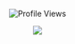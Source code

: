 <p align="center"> <img src="https://komarev.com/ghpvc/?username=Buxh" alt="Profile Views" /> </p>
<p align="center">
  <a href="http://discord.com">
    <img src="https://discord.c99.nl/widget/theme-4/972576072812101692.png"/>
  </a>
</p>
